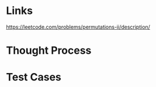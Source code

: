 # Links
https://leetcode.com/problems/permutations-ii/description/

# Thought Process

# Test Cases

